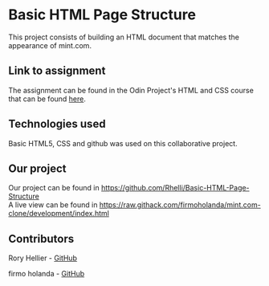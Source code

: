 # Basic HTML Page Structure

This project consists of building an HTML document that matches the appearance of mint.com.

## Link to assignment

The assignment can be found in the Odin Project's HTML and CSS course that can be found [here](https://www.theodinproject.com/courses/html5-and-css3/lessons/html-forms).

## Technologies used

Basic HTML5, CSS and github was used on this collaborative project.

## Our project

Our project can be found in https://github.com/Rhelli/Basic-HTML-Page-Structure  
A live view can be found in https://raw.githack.com/firmoholanda/mint.com-clone/development/index.html

## Contributors

Rory Hellier - [GitHub](https://github.com/Rhelli)

firmo holanda - [GitHub](https://github.com/firmoholanda)
